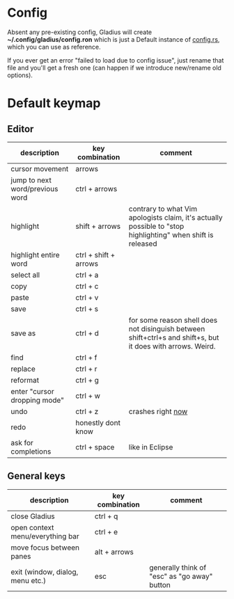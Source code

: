 # Config

Absent any pre-existing config, Gladius will create **~/.config/gladius/config.ron**
which is just a Default instance of  [config.rs](/src/config/config.rs), which you can use as reference.

If you ever get an error "failed to load due to config issue", just rename that file and you'll get a fresh one (can
happen if we introduce new/rename old options).

# Default keymap

## Editor

| description                     | key combination       | comment                                                                                                                     |
|---------------------------------|-----------------------|-----------------------------------------------------------------------------------------------------------------------------|
| cursor movement                 | arrows                |                                                                                                                             |
| jump to next word/previous word | ctrl + arrows         |                                                                                                                             |
| highlight                       | shift + arrows        | contrary to what Vim apologists claim, it's actually possible to "stop highlighting" when shift is released                 |
| highlight entire word           | ctrl + shift + arrows |                                                                                                                             |
| select all                      | ctrl + a              |                                                                                                                             |
| copy                            | ctrl + c              |                                                                                                                             |
| paste                           | ctrl + v              |                                                                                                                             |
| save                            | ctrl + s              |                                                                                                                             |
| save as                         | ctrl + d              | for some reason shell does not disinguish between shift+ctrl+s and shift+s, but it does with                 arrows. Weird. |
| find                            | ctrl + f              |                                                                                                                             |
| replace                         | ctrl + r              |                                                                                                                             |
| reformat                        | ctrl + g              |                                                                                                                             |
| enter "cursor dropping mode"    | ctrl + w              |                                                                                                                             |
| undo                            | ctrl + z              | crashes right [now](https://gitlab.com/njskalski/bernardo/-/issues/46)                                                      |                                                                                                          |
| redo                            | honestly dont know    |                                                                                                                             |
| ask for completions             | ctrl + space          | like in Eclipse                                                                                                             |

## General keys

| description                      | key combination | comment                                      |
|----------------------------------|-----------------|----------------------------------------------|
| close Gladius                    | ctrl + q        |                                              |
| open context menu/everything bar | ctrl + e        |                                              |
| move focus between panes         | alt + arrows    |                                              |
| exit (window, dialog, menu etc.) | esc             | generally think of "esc" as "go away" button |